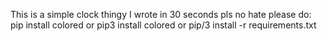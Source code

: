 This is a simple clock thingy I wrote in 30 seconds
pls no hate
please do:
pip install colored
or
pip3 install colored
or
pip/3 install -r requirements.txt
